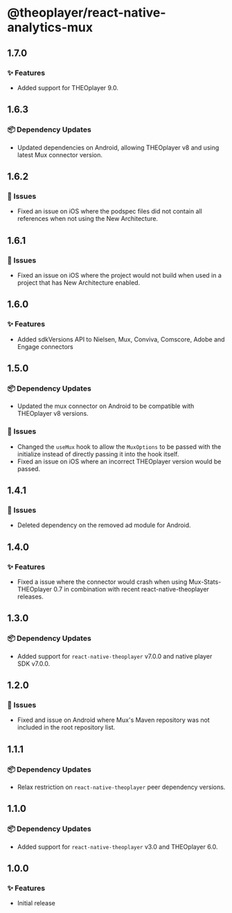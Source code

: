 # @theoplayer/react-native-analytics-mux

## 1.7.0

### ✨ Features

- Added support for THEOplayer 9.0.

## 1.6.3

### 📦 Dependency Updates

- Updated dependencies on Android, allowing THEOplayer v8 and using latest Mux connector version.

## 1.6.2

### 🐛 Issues

- Fixed an issue on iOS where the podspec files did not contain all references when not using the New Architecture.

## 1.6.1

### 🐛 Issues

- Fixed an issue on iOS where the project would not build when used in a project that has New Architecture enabled.

## 1.6.0

### ✨ Features

- Added sdkVersions API to Nielsen, Mux, Conviva, Comscore, Adobe and Engage connectors

## 1.5.0

### 📦 Dependency Updates

- Updated the mux connector on Android to be compatible with THEOplayer v8 versions.

### 🐛 Issues

- Changed the `useMux` hook to allow the `MuxOptions` to be passed with the initialize instead of directly passing it into the hook itself.
- Fixed an issue on iOS where an incorrect THEOplayer version would be passed.

## 1.4.1

### 🐛 Issues

- Deleted dependency on the removed ad module for Android.

## 1.4.0

### ✨ Features

- Fixed a issue where the connector would crash when using Mux-Stats-THEOplayer 0.7 in combination with recent react-native-theoplayer releases.

## 1.3.0

### 📦 Dependency Updates

- Added support for `react-native-theoplayer` v7.0.0 and native player SDK v7.0.0.

## 1.2.0

### 🐛 Issues

- Fixed and issue on Android where Mux's Maven repository was not included in the root repository list.

## 1.1.1

### 📦 Dependency Updates

- Relax restriction on `react-native-theoplayer` peer dependency versions.

## 1.1.0

### 📦 Dependency Updates

- Added support for `react-native-theoplayer` v3.0 and THEOplayer 6.0.

## 1.0.0

### ✨ Features

- Initial release
